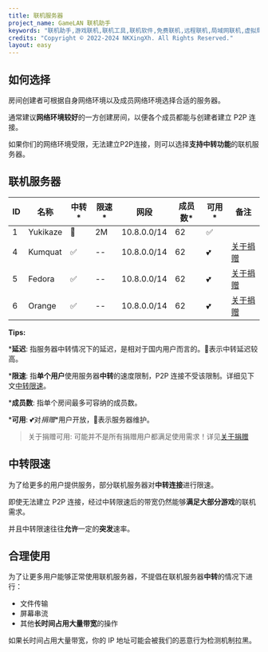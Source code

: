 ```yaml
---
title: 联机服务器
project_name: GameLAN 联机助手
keywords: "联机助手,游戏联机,联机工具,联机软件,免费联机,远程联机,局域网联机,虚拟局域网,MC联机,GameLAN"
credits: "Copyright © 2022-2024 NKXingXh. All Rights Reserved."
layout: easy
---
```


## 如何选择

房间创建者可根据自身网络环境以及成员网络环境选择合适的服务器。

通常建议**网络环境较好**的一方创建房间，以便各个成员都能与创建者建立 P2P 连接。

如果你们的网络环境受限，无法建立P2P连接，则可以选择**支持中转功能**的联机服务器。

## 联机服务器

| ID | 名称 | 中转\* | 限速\* | 网段 | 成员数\* | 可用\* | 备注 |
|----|------|-------|--------|-----|----------|------|-----|
| 1 | Yukikaze | 📶 | 2M | 10.8.0.0/14 | 62 | ✅ |  |
| 4 | Kumquat | ✅ | -- | 10.8.0.0/14 | 62 | 💕 | [关于捐赠](./sponsor.md) |
| 5 | Fedora | ✅ | -- | 10.8.0.0/14 | 62 | 💕 | [关于捐赠](./sponsor.md) |
| 6 | Orange | ✅ | -- | 10.8.0.0/14 | 62 | 💕 | [关于捐赠](./sponsor.md) |

<!-- | 2 | Grapefruit | ✅ | -- | 10.8.0.0/14 | 62 | 🔨 | 内部测试 | -->
<!-- | 3 | Tangerine | ✅ | -- | 10.8.0.0/14 | 62 | 🔨 | 即将弃用 | -->

**Tips:**

\***延迟**: 指服务器中转情况下的延迟，是相对于国内用户而言的。📶表示中转延迟较高。

\***限速**: 指**单个用户**使用服务器**中转**的速度限制，P2P 连接不受该限制。详细见下文[中转限速](#中转限速)。

\***成员数**: 指单个房间最多可容纳的成员数。

\***可用**: 💕对*捐赠*\*用户开放，🔨表示服务器维护。

> 关于捐赠可用: 可能并不是所有捐赠用户都满足使用需求！详见[关于捐赠](./sponsor.md)

## 中转限速

为了给更多的用户提供服务，部分联机服务器对**中转连接**进行限速。

即使无法建立 P2P 连接，经过中转限速后的带宽仍然能够**满足大部分游戏**的联机需求。

并且中转限速往往**允许**一定的**突发**速率。

## 合理使用

为了让更多用户能够正常使用联机服务器，不提倡在联机服务器**中转**的情况下进行：

 - 文件传输
 - 屏幕串流
 - 其他**长时间占用大量带宽**的操作

如果长时间占用大量带宽，你的 IP 地址可能会被我们的恶意行为检测机制拉黑。
